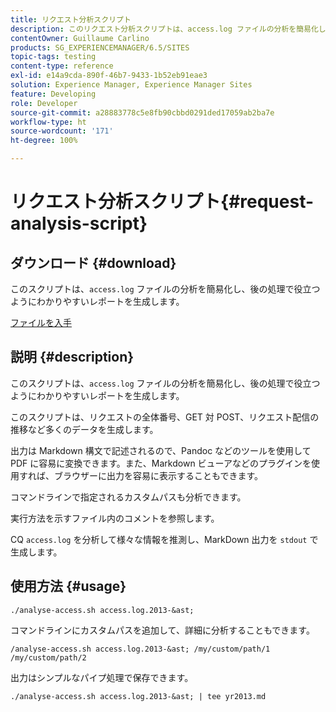 ```yaml
---
title: リクエスト分析スクリプト
description: このリクエスト分析スクリプトは、access.log ファイルの分析を簡易化し、後の処理で役立つようにわかりやすいレポートを生成します。
contentOwner: Guillaume Carlino
products: SG_EXPERIENCEMANAGER/6.5/SITES
topic-tags: testing
content-type: reference
exl-id: e14a9cda-890f-46b7-9433-1b52eb91eae3
solution: Experience Manager, Experience Manager Sites
feature: Developing
role: Developer
source-git-commit: a28883778c5e8fb90cbbd0291ded17059ab2ba7e
workflow-type: ht
source-wordcount: '171'
ht-degree: 100%

---
```


# リクエスト分析スクリプト{#request-analysis-script}

## ダウンロード {#download}

このスクリプトは、`access.log` ファイルの分析を簡易化し、後の処理で役立つようにわかりやすいレポートを生成します。

[ファイルを入手](assets/analyse-access.sh)

## 説明 {#description}

このスクリプトは、`access.log` ファイルの分析を簡易化し、後の処理で役立つようにわかりやすいレポートを生成します。

このスクリプトは、リクエストの全体番号、GET 対 POST、リクエスト配信の推移など多くのデータを生成します。

出力は Markdown 構文で記述されるので、Pandoc などのツールを使用して PDF に容易に変換できます。また、Markdown ビューアなどのプラグインを使用すれば、ブラウザーに出力を容易に表示することもできます。

コマンドラインで指定されるカスタムパスも分析できます。

実行方法を示すファイル内のコメントを参照します。

CQ `access.log` を分析して様々な情報を推測し、MarkDown 出力を `stdout` で生成します。

## 使用方法 {#usage}

`./analyse-access.sh access.log.2013-&ast;`

コマンドラインにカスタムパスを追加して、詳細に分析することもできます。

`/analyse-access.sh access.log.2013-&ast; /my/custom/path/1 /my/custom/path/2`

出力はシンプルなパイプ処理で保存できます。

`./analyse-access.sh access.log.2013-&ast; | tee yr2013.md`
